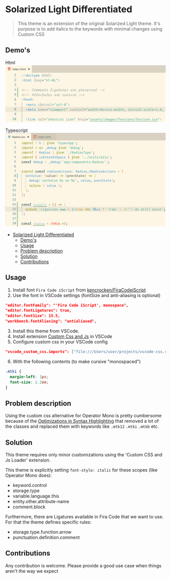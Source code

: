 # Solarized Light Differentiated

> This theme is an extension of the original Solarized Light theme. It's purpose is to add italics to the keywords with minimal changes using Custom CSS

## Demo's

Html
![Html demo](./images/html.png)

Typescript
![Typescript demo](./images/ts.png)

- [Solarized Light Differentiated](#solarized-light-differentiated)
  - [Demo's](#demos)
  - [Usage](#usage)
  - [Problem description](#problem-description)
  - [Solution](#solution)
  - [Contributions](#contributions)

## Usage

1. Install font `Fira Code iScript` from [kencrocken/FiraCodeiScript](https://github.com/kencrocken/FiraCodeiScript)
2. Use the font in VSCode settings (fontSize and anti-aliasing is optional)
```json
"editor.fontFamily": "'Fira Code iScript', monospace",
"editor.fontLigatures": true,
"editor.fontSize": 15.5,
"workbench.fontAliasing": "antialiased",
```
3. Install this theme from VSCode.
4. Install extension [Custom Css and Js](https://marketplace.visualstudio.com/items?itemName=be5invis.vscode-custom-css) in VSCode
5. Configure custom css in your VSCode config
```json
"vscode_custom_css.imports": ["file:///Users/user/projects/vscode-css.css"],
```
6. With the following contents (to make cursive "monospaced")
```css
.mtki {
  margin-left: 1px;
  font-size: 1.2em;
}
```


## Problem description

Using the custom css alternative for Operator Mono is pretty cumbersome because of the [Optimizations in Syntax Highlighting](https://code.visualstudio.com/blogs/2017/02/08/syntax-highlighting-optimizations) that removed a lot of the classes and replaced them with keywords like `.mtk12` `.mtki` `.mtkb` etc.

## Solution

This theme requires only minor customizations using the 'Custom CSS and Js Loader' extension.

This theme is explicitly setting `font-style: italic` for these scopes (like Operator Mono does):

- keyword.control
- storage.type
- variable.language.this
- entity.other.attribute-name
- comment.block

Furthermore, there are Ligatures available in Fira Code that we want to use. For that the theme defines specific rules:

- storage.type.function.arrow
- punctuation.definition.comment

## Contributions

Any contribution is welcome. Please provide a good use case when things aren't the way we expect